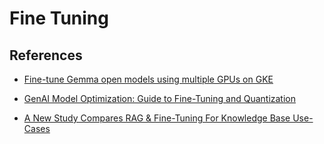 # Fine Tuning




## References

- [Fine-tune Gemma open models using multiple GPUs on GKE](https://cloud.google.com/kubernetes-engine/docs/tutorials/finetune-gemma-gpu)

- [GenAI Model Optimization: Guide to Fine-Tuning and Quantization](https://medium.com/@alibaba-cloud/genai-model-optimization-guide-to-fine-tuning-and-quantization-431d10db332a)

- [A New Study Compares RAG & Fine-Tuning For Knowledge Base Use-Cases](https://medium.com/@cobusgreyling/a-new-study-compares-rag-fine-tuning-for-knowledge-base-use-cases-fa2383357fba)